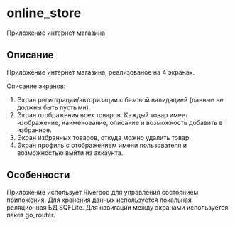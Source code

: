 # online_store

Приложение интернет магазина

## Описание

Приложение интернет магазина, реализованое на 4 экранах. 

Описание экранов:

1. Экран регистрации/авторизации с базовой валидацией (данные не должны быть пустыми).
2. Экран отображения всех товаров. Каждый товар имеет изображение, наименование, описание и возможность добавить в избранное.
3. Экран избранных товаров, откуда можно удалить товар.
4. Экран профиль с отображением имени пользователя и возможностью выйти из аккаунта.

## Особенности
Приложение использует Riverpod для управления состоянием приложения.
Для хранения данных используется локальная реляционная БД SQFLite.
Для навигации между экранами используется пакет go_router.
